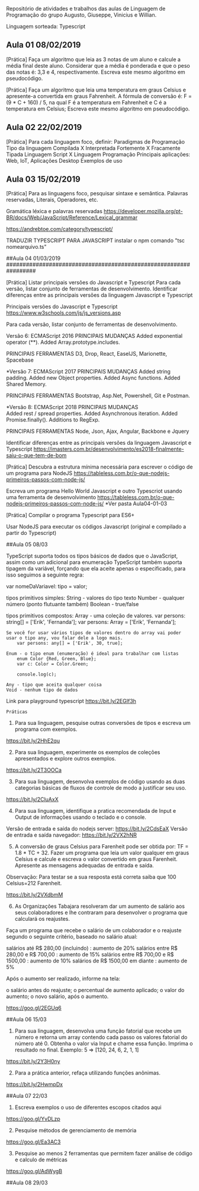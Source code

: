 Repositório de atividades e trabalhos das aulas de Linguagem de Programação do grupo Augusto, Giuseppe, Vinicius e Willian.

Linguagem sorteada: Typescript

## Aula 01 08/02/2019 #################################################################

[Prática]
Faça um algoritmo que leia as 3 notas de um aluno e calcule a média final deste aluno. Considerar que a média é ponderada e que o peso das notas é: 3,3 e 4, respectivamente.
Escreva este mesmo algoritmo em pseudocódigo.

[Prática]
Faça um algoritmo que leia uma temperatura em graus Celsius e apresente-a convertida em graus Fahrenheit. A fórmula de conversão é: F = (9 * C + 160) / 5, na qual F é a temperatura em Fahrenheit e C é a temperatura em Celsius; 
Escreva este mesmo algoritmo em pseudocódigo.

## Aula 02 22/02/2019 #################################################################

[Prática]
Para cada linguagem foco, definir:
Paradigmas de Programação
Tipo da linguagem
Compilada X Interpretada
Fortemente X Fracamente Tipada
Linguagem Script X Linguagem Programação
Principais aplicações: Web, IoT, Aplicações Desktop
Exemplos de uso

## Aula 03 15/02/2019 #################################################################

[Prática]
Para as linguagens foco, pesquisar sintaxe e semântica.
Palavras reservadas,
Literais,
Operadores, etc.

Gramática léxica e palavras reservadas
https://developer.mozilla.org/pt-BR/docs/Web/JavaScript/Reference/Lexical_grammar

https://andrebtoe.com/category/typescript/

TRADUZIR TYPESCRIPT PARA JAVASCRIPT
instalar o npm
comando "tsc nomearquivo.ts"

##Aula 04 01/03/2019 #################################################################

[Prática]
Listar principais versões  do Javascript e Typescript
Para cada versão, listar conjunto de ferramentas de desenvolvimento.
Identificar diferenças entre as principais versões da linguagem Javascript e Typescript

Principais versões do Javascript e Typescript
https://www.w3schools.com/js/js_versions.asp

Para cada versão, listar conjunto de ferramentas de desenvolvimento.

Versão 6: ECMAScript 2016
PRINCIPAIS MUDANÇAS
    Added exponential operator (**).
    Added Array.prototype.includes.

PRINCIPAIS FERRAMENTAS
    D3, Drop, React, EaselJS, Marionette, Spacebase  


*Versão 7: ECMAScript 2017
PRINCIPAIS MUDANÇAS
    Added string padding.
    Added new Object properties.
    Added Async functions.
    Added Shared Memory.

PRINCIPAIS FERRAMENTAS
    Bootstrap, Asp.Net, Powershell, Git e Postman.


*Versão 8: ECMAScript 2018
PRINCIPAIS MUDANÇAS    
    Added rest / spread properties.
    Added Asynchronous iteration.
    Added Promise.finally().
    Additions to RegExp.

PRINCIPAIS FERRAMENTAS
    Node, Json, Ajax, Angular, Backbone e Jquery

Identificar diferenças entre as principais versões da linguagem Javascript e Typescript
https://imasters.com.br/desenvolvimento/es2018-finalmente-saiu-o-que-tem-de-bom

[Prática]
Descubra a estrutura mínima necessária para escrever o código de um programa para NodeJS
https://tableless.com.br/o-que-nodejs-primeiros-passos-com-node-js/

Escreva um programa Hello World Javascript e outro Typescriot usando uma ferramenta de desenvolvimento
https://tableless.com.br/o-que-nodejs-primeiros-passos-com-node-js/
*Ver pasta Aula04-01-03

[Prática]
Compilar o programa Typescript para ES6+

Usar NodeJS para executar os códigos Javascript (original e compilado a partir do Typescript)

##Aula 05 08/03

TypeScript suporta todos os tipos básicos de dados que o JavaScript, assim como um adicional para enumeração
TypeScript também suporta tipagem da variável, forçando que ela aceite apenas o especificado, para isso seguimos a seguinte regra:

var nomeDaVariavel: tipo = valor;

tipos primitivos simples:
    String - valores do tipo texto
    Number - qualquer número (ponto flutuante também)
    Boolean - true/false

tipos primitivos compostos:
    Array - uma coleção de valores.
        var persons: string[] = ['Erik', 'Fernanda'];
        var persons: Array<string> = ['Erik', 'Fernanda'];

    Se você for usar vários tipos de valores dentro do array vai poder usar o tipo any, vou falar dele a logo mais.
        var persons: any[] = ['Erik', 30, true];

    Enum - o tipo enum (enumeração) é ideal para trabalhar com listas
        enum Color {Red, Green, Blue};
        var c: Color = Color.Green;

        console.log(c);

    Any - tipo que aceita qualquer coisa
    Void - nenhum tipo de dados


Link para playground typescript
https://bit.ly/2EGIf3h


    Práticas

1. Para sua linguagem, pesquise outras conversões de tipos e escreva um programa com exemplos.

https://bit.ly/2HhE2qu

2. Para sua linguagem, experimente os exemplos de coleções apresentados e explore outros exemplos.

https://bit.ly/2T3OOCa

3. Para sua linguagem, desenvolva exemplos de código usando as duas categorias básicas de fluxos de controle de modo a justificar seu uso.

https://bit.ly/2CluAxX

4. Para sua linguagem, identifique a pratica recomendada de Input e Output de informações usando o teclado e o console.

Versão de entrada e saída do nodejs server: https://bit.ly/2CdsEaX
Versão de entrada e saída navegador: https://bit.ly/2VX2hNR


5. A conversão de graus Celsius para Farenheit pode ser obtida por: TF = 1.8 * TC + 32. Fazer um programa que leia um valor qualquer em graus Celsius e calcule e escreva o valor convertido em graus Farenheit. Apresente as mensagens adequadas de entrada e saída.

Observação: Para testar se a sua resposta está correta saiba que 100 Celsius=212 Farenheit.

https://bit.ly/2VXdbmM

6. As Organizações Tabajara resolveram dar um aumento de salário aos seus colaboradores e
lhe contraram para desenvolver o programa que calculará os reajustes.

Faça um programa que recebe o salário de um colaborador e o reajuste segundo o seguinte
critério, baseado no salário atual:

salários até R$ 280,00 (incluindo) : aumento de 20%
salários entre R$ 280,00 e R$ 700,00 : aumento de 15%
salários entre R$ 700,00 e R$ 1500,00 : aumento de 10%
salários de R$ 1500,00 em diante : aumento de 5%

Após o aumento ser realizado, informe na tela:

o salário antes do reajuste;
o percentual de aumento aplicado;
o valor do aumento;
o novo salário, após o aumento.

https://goo.gl/2EGUq6

##Aula 06 15/03

1. Para sua linguagem, desenvolva uma função fatorial que recebe um número e retorna um array contendo cada passo os valores fatorial do número até 0. Obtenha o valor via Input e chame essa função. Imprima o resultado no final. Exemplo:
5 => [120, 24, 6, 2, 1, 1]

https://bit.ly/2Y3H0ny

2. Para a prática anterior, refaça utilizando funções anônimas.

https://bit.ly/2HwmpDx

##Aula 07 22/03

1. Escreva exemplos o uso de diferentes escopos citados aqui

https://goo.gl/YvDLzp

2. Pesquise métodos de gerenciamento de memória

https://goo.gl/Ea3AC3

3. Pesquise ao menos 2 ferramentas que permitem fazer análise de código e calculo de métricas

https://goo.gl/AdWygB

##Aula 08 29/03